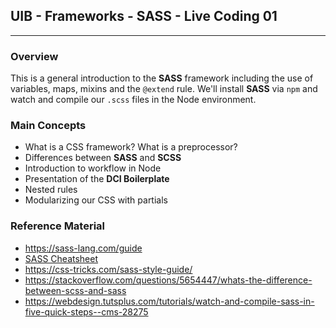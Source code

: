 ## UIB - Frameworks - SASS - Live Coding 01

---

### Overview

This is a general introduction to the **SASS** framework including the use of variables, maps, mixins and the `@extend` rule. We'll install **SASS** via `npm` and watch and compile our `.scss` files in the Node environment.

### Main Concepts

- What is a CSS framework? What is a preprocessor?
- Differences between **SASS** and **SCSS**
- Introduction to workflow in Node
- Presentation of the **DCI Boilerplate**
- Nested rules
- Modularizing our CSS with partials

### Reference Material

- https://sass-lang.com/guide
- [SASS Cheatsheet](https://devhints.io/sass)
- https://css-tricks.com/sass-style-guide/
- https://stackoverflow.com/questions/5654447/whats-the-difference-between-scss-and-sass
- https://webdesign.tutsplus.com/tutorials/watch-and-compile-sass-in-five-quick-steps--cms-28275
